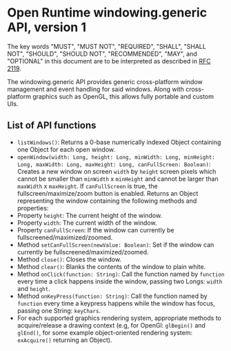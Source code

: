 Open Runtime windowing.generic API, version 1
=============================================
The key words "MUST", "MUST NOT", "REQUIRED", "SHALL", "SHALL NOT", "SHOULD", "SHOULD NOT", "RECOMMENDED", "MAY", and "OPTIONAL" in this document are to be interpreted as described in [RFC 2119](http://www.ietf.org/rfc/rfc2119.txt).

The windowing.generic API provides generic cross-platform window management and event handling for said windows. Along with cross-platform graphics such as OpenGL, this allows fully portable and custom UIs.

List of API functions
---------------------

 * `listWindows()`: Returns a 0-base numerically indexed Object containing one Object for each open window.
 * `openWindow(width: Long, height: Long, minWidth: Long, minHeight: Long, maxWidth: Long, maxHeight: Long, canFullScreen: Boolean)`: Creates a new window on screen `width` by `height` screen pixels which cannot be smaller than `minWidth` x `minHeight` and cannot be larger than `maxWidth` x `maxHeight`. If `canFullScreen` is true, the fullscreen/maximize/zoom button is enabled. Returns an Object representing the window containing the following methods and properties:
  * Property `height`: The current height of the window.
  * Property `width`: The current width of the window.
  * Property `canFullScreen`: If the window can currently be fullscreened/maximized/zoomed.
  * Method `setCanFullScreen(newValue: Boolean)`: Set if the window can currently be fullscreened/maximized/zoomed.
  * Method `close()`: Closes the window.
  * Method `clear()`: Blanks the contents of the window to plain white.
  * Method `onClick(function: String)`: Call the function named by `function` every time a click happens inside the window, passing two Longs: `width` and `height`.
  * Method `onKeyPress(function: String)`: Call the function named by `function` every time a keypress happens while the window has focus, passing one String: `keyChars`.
  * For each supported graphics rendering system, appropriate methods to acquire/release a drawing context (e.g, for OpenGl: `glBegin()` and `glEnd()`, for some example object-oriented rendering system: `exAcquire()` returning an Object).
